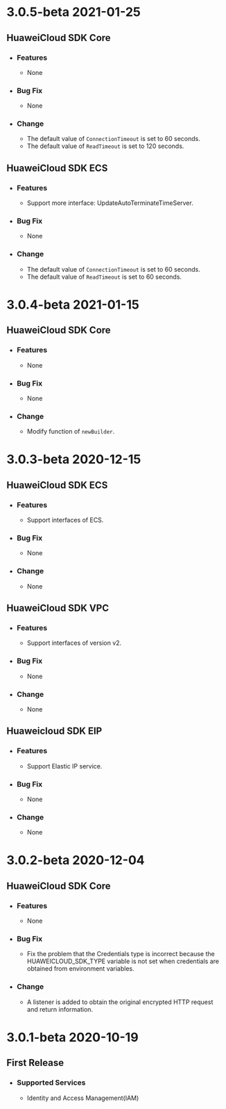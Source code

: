 # 3.0.5-beta 2021-01-25
## HuaweiCloud SDK Core
- ### Features
    - None
- ### Bug Fix
    - None
- ### Change
    - The default value of `ConnectionTimeout` is set to 60 seconds.
    - The default value of `ReadTimeout` is set to 120 seconds.

## HuaweiCloud SDK ECS
- ### Features
    - Support more interface: UpdateAutoTerminateTimeServer.
- ### Bug Fix
    - None
- ### Change
    - The default value of `ConnectionTimeout` is set to 60 seconds.
    - The default value of `ReadTimeout` is set to 60 seconds.


# 3.0.4-beta 2021-01-15
## HuaweiCloud SDK Core
- ### Features
    - None
- ### Bug Fix
    - None
- ### Change
    - Modify function of `newBuilder`.

# 3.0.3-beta 2020-12-15
## HuaweiCloud SDK ECS
- ### Features
    - Support interfaces of ECS.
- ### Bug Fix
    - None
- ### Change
    - None

## HuaweiCloud SDK VPC
- ### Features
    - Support interfaces of version v2.
- ### Bug Fix
    - None
- ### Change
    - None

## Huaweicloud SDK EIP
- ### Features
    - Support Elastic IP service.
- ### Bug Fix
    - None
- ### Change
    - None

# 3.0.2-beta 2020-12-04
## HuaweiCloud SDK Core
- ### Features
    - None
- ### Bug Fix
    - Fix the problem that the Credentials type is incorrect because the HUAWEICLOUD_SDK_TYPE variable is not set when credentials are obtained from environment variables.
- ### Change
    - A listener is added to obtain the original encrypted HTTP request and return information.

# 3.0.1-beta 2020-10-19
## First Release
- ### Supported Services
    - Identity and Access Management(IAM)